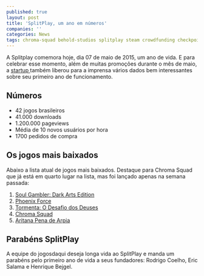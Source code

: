 ```yaml
---
published: true
layout: post
title: 'SplitPlay, um ano em números'
companies: ''
categories: News
tags: chroma-squad behold-studios splitplay steam crowdfunding checkpoint
---
```

A Splitplay comemora hoje, dia 07 de maio de 2015, um ano de vida. E para celebrar esse momento, além de muitas promoções durante o mês de maio, a <a href="http://www.splitplay.com.br" target="_blank">startup </a>
também liberou para a imprensa vários dados bem interessantes sobre seu primeiro ano de funcionamento.
## Números
<ul>
	<li>42 jogos brasileiros</li>
	<li>41.000 downloads</li>
	<li>1.200.000 pageviews</li>
	<li>Média de 10 novos usuários por hora</li>
	<li>1700 pedidos de compra</li>
</ul>

## Os jogos mais baixados
Abaixo a lista atual de jogos mais baixados. Destaque para Chroma Squad que já está em quarto lugar na lista, mas foi lançado apenas na semana passada:
<ol>
	<li><a href="{{ site.baseurl }}/2015/03/27/soul-gambler-gratuito-e-kickstarter-de-face-it/">Soul Gambler: Dark Arts Edition</a>
</li>
	<li><a href="{{ site.baseurl }}/2015/04/28/phoenix-force/">Phoenix Force</a>
</li>
	<li><a href="{{ site.baseurl }}/2015/04/06/imagens-da-semana-1/">Tormenta: O Desafio dos Deuses</a>
</li>
	<li><a href="{{ site.baseurl }}/2015/04/30/chroma-squad-no-steam-o-dia-chegou/">Chroma Squad</a>
</li>
	<li><a href="{{ site.baseurl }}/2015/05/02/checkpoint-4/">Aritana Pena de Arpia</a>
</li>
</ol>

## Parabéns SplitPlay
A equipe do jogosdaqui deseja longa vida ao SplitPlay e manda um parabéns pelo primeiro ano de vida a seus fundadores: Rodrigo Coelho, Eric Salama e Henrique Bejgel.


